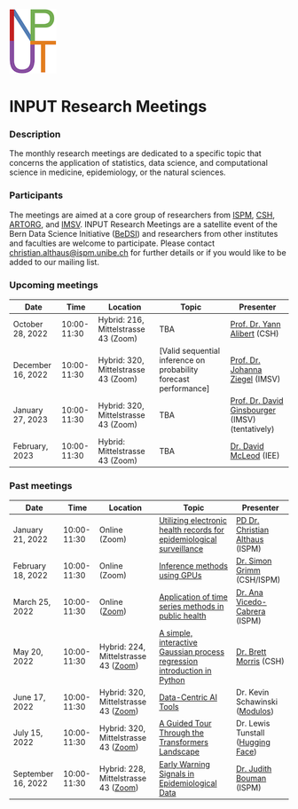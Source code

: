 ![](logo.png)

# INPUT Research Meetings

### Description
The monthly research meetings are dedicated to a specific topic that concerns the application of statistics, data science, and computational science in medicine, epidemiology, or the natural sciences.

### Participants
The meetings are aimed at a core group of researchers from [ISPM](https://www.ispm.unibe.ch), [CSH](https://www.csh.unibe.ch), [ARTORG](https://www.artorg.unibe.ch), and [IMSV](https://www.imsv.unibe.ch). INPUT Research Meetings are a satellite event of the Bern Data Science Initiative ([BeDSI](https://www.bedsi.unibe.ch)) and researchers from other institutes and faculties are welcome to participate. Please contact christian.althaus@ispm.unibe.ch for further details or if you would like to be added to our mailing list.

### Upcoming meetings
Date               | Time          |  Location      |  Topic                                                                 |  Presenter
------------------ | ------------- | -------------- | ---------------------------------------------------------------------- | --------------------------
October 28, 2022      |  10:00-11:30  |  Hybrid: 216, Mittelstrasse 43 (Zoom)        |  TBA  |  [Prof. Dr. Yann Alibert](https://www.csh.unibe.ch/about_us/people/professors/prof_dr_alibert_yann/index_eng.html) (CSH)
December 16, 2022      |  10:00-11:30  |  Hybrid: 320, Mittelstrasse 43 (Zoom)        |  [Valid sequential inference on probability forecast performance]  |  [Prof. Dr. Johanna Ziegel](https://www.imsv.unibe.ch/about_us/staff/prof_dr_ziegel_johanna/index_eng.html) (IMSV)
January 27, 2023      |  10:00-11:30  |  Hybrid: 320, Mittelstrasse 43 (Zoom)        |  TBA  |  [Prof. Dr. David Ginsbourger](https://www.imsv.unibe.ch/about_us/staff/prof_dr_ginsbourger_david/index_eng.html) (IMSV) (tentatively)
February, 2023      |  10:00-11:30  |  Hybrid: Mittelstrasse 43 (Zoom)        |  TBA  |  [Dr. David McLeod](https://www.thee.iee.unibe.ch/about_us/team/staff/dr_mcleod_david/index_eng.html) (IEE)

### Past meetings
Date               | Time          |  Location      |  Topic                                                                 |  Presenter
------------------ | ------------- | -------------- | ---------------------------------------------------------------------- | --------------------------
January 21, 2022   |  10:00-11:30  |  Online (Zoom) |  [Utilizing electronic health records for epidemiological surveillance](slides/20220120_Althaus_Electronic_Health_Records.pdf)  |  [PD Dr. Christian Althaus](https://www.ispm.unibe.ch/about_us/staff/althaus_christian/index_eng.html) (ISPM)
February 18, 2022  |  10:00-11:30  |  Online (Zoom) |  [Inference methods using GPUs](slides/20220218_Grimm_Inference_Methods.pdf)  |  [Dr. Simon Grimm](https://www.csh.unibe.ch/about_us/people/staff/dr_grimm_simon/index_eng.html) (CSH/ISPM)
March 25, 2022     |  10:00-11:30  |  Online ([Zoom](https://unibe-ch.zoom.us/j/64534431723?pwd=UzgwSjVtcXRycDVocXdMdzhzR2RDdz09)) |  [Application of time series methods in public health](slides/20220325_VicedoCabrera_Time_Series.pdf)  |  [Dr. Ana Vicedo-Cabrera](https://www.ispm.unibe.ch/about_us/staff/vicedo_cabrera_ana_maria/index_eng.html) (ISPM)
May 20, 2022      |  10:00-11:30  |  Hybrid: 224, Mittelstrasse 43 ([Zoom](https://unibe-ch.zoom.us/j/64199311055?pwd=WUJJMnE4cXpVSloxZi9NYkMvN2hwZz09))  |  [A simple, interactive Gaussian process regression introduction in Python](https://github.com/bmorris3/gp_interact)  |  [Dr. Brett Morris](https://www.csh.unibe.ch/about_us/people/postdocs/dr_morris_brett/index_eng.html) (CSH)
June 17, 2022      |  10:00-11:30  |  Hybrid: 320, Mittelstrasse 43 ([Zoom](https://unibe-ch.zoom.us/j/64696365529?pwd=VFZ1ODhtTVhvaEI4TW1tRmsrN1RNUT09))        |  [Data-Centric AI Tools](https://youtu.be/WFAUgeDa68Y)  |  Dr. Kevin Schawinski ([Modulos](https://www.modulos.ai))
July 15, 2022      |  10:00-11:30  |  Hybrid: 320, Mittelstrasse 43 ([Zoom](https://unibe-ch.zoom.us/j/67673051507?pwd=WGpSMlRMK1hrSWRtYjhweWErWmJTQT09))        |  [A Guided Tour Through the Transformers Landscape](slides/20220715_Tunstall_Transformers_Tour.pdf)  |  Dr. Lewis Tunstall ([Hugging Face](https://huggingface.co))
September 16, 2022      |  10:00-11:30  |  Hybrid: 228, Mittelstrasse 43 ([Zoom](https://unibe-ch.zoom.us/j/65063546376?pwd=dnlqbm54MGFKZDg0TnhjTythUndrZz09))        |  [Early Warning Signals in Epidemiological Data](slides/20220916_Bouman_Early_Warning_Signals.pdf)  |  [Dr. Judith Bouman](https://www.ispm.unibe.ch/about_us/staff/bouman_judith/index_eng.html) (ISPM)

